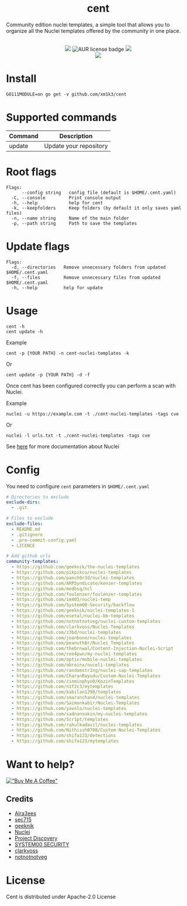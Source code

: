 <h1 align="center">
  cent
</h1>
Community edition nuclei templates, a simple tool that allows you to organize all the Nuclei templates offered by the community in one place.

<p align="center">
<br>
<a href="https://github.com/xm1k3/cent/issues"><img src="https://img.shields.io/badge/contributions-welcome-blue.svg?style=flat"></a>
<img alt="AUR license badge" src="https://img.shields.io/badge/license-Apache-blue">
<a href="https://github.com/xm1k3/cent/releases"><img src="https://img.shields.io/github/release/xm1k3/cent"></a>
<br>
<a href="https://twitter.com/xm1k3_"><img src="https://img.shields.io/twitter/follow/xm1k3_.svg?logo=twitter"></a>
</p>

# Install
```
GO111MODULE=on go get -v github.com/xm1k3/cent
```

# Supported commands

| Command            | Description                  |
|--------------------|------------------------------|
| update                 | Update your repository   |

# Root flags

```
Flags:
      --config string   config file (default is $HOME/.cent.yaml)
  -C, --console         Print console output
  -h, --help            help for cent
  -k, --keepfolders     Keep folders (by default it only saves yaml files)
  -n, --name string     Name of the main folder
  -p, --path string     Path to save the templates
```

# Update flags
```
Flags:
  -d, --directories   Remove unnecessary folders from updated $HOME/.cent.yaml
  -f, --files         Remove unnecessary files from updated $HOME/.cent.yaml
  -h, --help          help for update
```

# Usage

```
cent -h
cent update -h
```
Example
```
cent -p {YOUR PATH} -n cent-nuclei-templates -k
```
Or
```
cent update -p {YOUR PATH} -d -f
```

Once cent has been configured correctly you can perform a scan with Nuclei.

Example
```
nuclei -u https://example.com -t ./cent-nuclei-templates -tags cve
```
Or
```
nuclei -l urls.txt -t ./cent-nuclei-templates -tags cve
```
See [here](https://nuclei.projectdiscovery.io/nuclei/get-started/#running-nuclei) for more documentation about Nuclei


# Config
You need to configure `cent` parameters in `$HOME/.cent.yaml`
```yaml
# Directories to exclude
exclude-dirs:
  - .git

# Files to exclude
exclude-files:
  - README.md
  - .gitignore
  - .pre-commit-config.yaml
  - LICENCE

# Add github urls
community-templates:
  - https://github.com/geeknik/the-nuclei-templates
  - https://github.com/pikpikcu/nuclei-templates
  - https://github.com/panch0r3d/nuclei-templates
  - https://github.com/ARPSyndicate/kenzer-templates
  - https://github.com/medbsq/ncl
  - https://github.com/foulenzer/foulenzer-templates
  - https://github.com/im403/nuclei-temp
  - https://github.com/System00-Security/backflow
  - https://github.com/geeknik/nuclei-templates-1
  - https://github.com/esetal/nuclei-bb-templates
  - https://github.com/notnotnotveg/nuclei-custom-templates
  - https://github.com/clarkvoss/Nuclei-Templates
  - https://github.com/z3bd/nuclei-templates
  - https://github.com/joanbono/nuclei-templates
  - https://github.com/peanuth8r/Nuclei_Templates
  - https://github.com/thebrnwal/Content-Injection-Nuclei-Script
  - https://github.com/ree4pwn/my-nuclei-templates
  - https://github.com/optiv/mobile-nuclei-templates
  - https://github.com/obreinx/nuceli-templates
  - https://github.com/randomstr1ng/nuclei-sap-templates
  - https://github.com/CharanRayudu/Custom-Nuclei-Templates
  - https://github.com/zinminphyo0/KozinTemplates
  - https://github.com/n1f2c3/mytemplates
  - https://github.com/kabilan1290/templates
  - https://github.com/smaranchand/nuclei-templates
  - https://github.com/Saimonkabir/Nuclei-Templates
  - https://github.com/yavolo/nuclei-templates
  - https://github.com/sadnansakin/my-nuclei-templates
  - https://github.com/5cr1pt/templates
  - https://github.com/rahulkadavil/nuclei-templates
  - https://github.com/Nithissh0708/Custom-Nuclei-Templates
  - https://github.com/shifa123/detections
  - https://github.com/shifa123/mytemplates
```

# Want to help?
[!["Buy Me A Coffee"](https://www.buymeacoffee.com/assets/img/custom_images/orange_img.png)](https://www.buymeacoffee.com/xm1k3)

## Credits
- [Alra3ees](https://twitter.com/Alra3ees)
- [sec715](https://twitter.com/sec715)
- [geeknik](https://twitter.com/geeknik)
- [Nuclei](https://twitter.com/pdnuclei)
- [Project Discovery](https://twitter.com/pdiscoveryio)
- [SYSTEM00 SECURITY](https://github.com/System00-Security)
- [clarkvoss](https://github.com/clarkvoss)
- [notnotnotveg](https://github.com/notnotnotveg)

# License
Cent is distributed under Apache-2.0 License